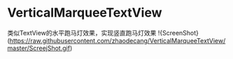 # VerticalMarqueeTextView
类似TextView的水平跑马灯效果，实现竖直跑马灯效果
!{ScreenShot}(https://raw.githubusercontent.com/zhaodecang/VerticalMarqueeTextView/master/ScreejShot.gif)

